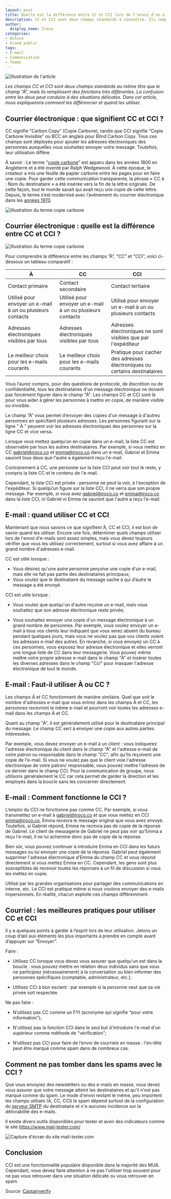 ```yaml
---
layout: post
title: Quelle est la différence entre CC et CCI lors de l'envoi d'un e-mail ?
description: CC et CCI sont deux champs standards à connaître. Ils remplissent des fonctions très différentes. Cette confusion peut conduire à des situations délicates. 
author:
  display_name: Iroco
categories:
- Astuce
- Grand public
tags:
- E-mail
- Communication 
- Teams
---
```

![Illustration de l'article](/images/difference-cc-cci/cc-cci-email.png)

*Les champs CC et CCI sont deux champs standards au même titre que le champ “À”, mais ils remplissent des fonctions très différentes. La confusion entre les deux peut conduire à des situations délicates. Dans cet article, nous expliquerons comment les différencier et quand les utiliser.*

## Courrier électronique : que signifient CC et CCI ?

CC signifie "Carbon Copy" (Copie Carbone), tandis que CCI signifie “Copie Carbone Invisible" ou BCC en anglais pour Blind Carbon Copy. Tous ces champs sont déployés pour ajouter les adresses électroniques des personnes auxquelles vous souhaitez envoyer votre message. Toutefois, leur utilisation diffère.

À savoir : Le terme "[copie carbone](https://fr.wikipedia.org/wiki/Copie_carbone)" est apparu dans les années 1800 en Angleterre et a été inventé par Ralph Wedgewood. À cette époque,  le créateur a mis une feuille de papier carbone entre les pages pour en faire une copie. Pour garder cette communication transparente, la phrase « CC à : Nom du destinataire » a été insérée vers la fin de la lettre originale. De cette façon, tout le monde savait qui avait reçu une copie de cette lettre.
Depuis, le terme s’est modernisé avec l’avènement du courrier électronique dans les [années 1970](https://fr.wikipedia.org/wiki/Courrier_électronique).

![Illustration du terme copie carbone](/images/difference-cc-cci/historique-cc-cci.png)

## Courrier électronique : quelle est la différence entre CC et CCI ?

![Illustration du terme copie carbone](images/difference-cc-cci/champ-a-cc-cci-email.png)

Pour comprendre la différence entre les champs “À”, “CC” et “CCI”, voici ci-dessous un tableau comparatif : 

| À | CC |CCI|
| -----   | -----   | -----   |
| Contact primaire | Contact secondaire | Contact tertiaire | 
| Utilisé pour envoyer un e-mail à un ou plusieurs contacts| Utilisé pour envoyer un e-mail à un ou plusieurs contacts | Utilisé pour envoyer un e-mail à un ou plusieurs contacts |
| Adresses électroniques visibles par tous | Adresses électroniques visibles par tous | Adresses électroniques ne sont visibles que par l'expéditeur |
|Le meilleur choix pour les e-mails courants | Le meilleur choix pour les e-mails courants | Pratique pour cacher des adresses électroniques ou certains destinataires |

Vous l’aurez compris, pour des questions de protocole, de discrétion ou de confidentialité, tous les destinataires d'un message électronique ne doivent pas forcément figurer dans le champ "À". Les champs CC et CCI sont là pour vous aider à gérer les personnes à mettre en copie, de manière visible ou invisible.

Le champ “À” vous permet d’envoyer des copies d'un message à d'autres personnes en spécifiant plusieurs adresses. Les personnes figurant sur la ligne " À " peuvent voir les adresses électroniques des personnes sur la ligne CC et vice versa.

Lorsque vous mettez quelqu’un en copie dans un e-mail, la liste CC est observable par tous les autres destinataires. Par exemple, si vous mettez en CC gabriel@iroco.co et emma@iroco.co dans un e-mail, Gabriel et Emma sauront tous deux que l'autre a également reçu l'e-mail.

Contrairement à CC, une personne sur la liste CCI peut voir tout le reste, y compris la liste CC et le contenu de l'e-mail. 

Cependant, la liste CCI est privée : personne ne peut la voir, à l'exception de l'expéditeur. Si quelqu’un figure sur la liste CCI, il ne verra que son propre message. Par exemple, si vous avez gabriel@iroco.co et emma@iroco.co dans la liste CCI, ni Gabriel ni Emma ne sauront que l'autre a reçu l'e-mail.

## E-mail : quand utiliser CC et CCI

Maintenant que nous savons ce que signifient À, CC et CCI, il est bon de savoir quand les utiliser. Encore une fois, déterminer quels champs utiliser lors de l'envoi d'e-mails sont assez simples, mais vous devez toujours vérifier que vous les utilisez correctement, surtout si vous avez affaire à un grand nombre d'adresses e-mail.

CC est utile lorsque :
* Vous désirez qu'une autre personne perçoive une copie d'un e-mail, mais elle ne fait pas partie des destinataires principaux;
* Vous voulez que le destinataire du message sache à qui d’autre le message a été envoyé.

CCI est utile lorsque :

* Vous voulez que quelqu'un d'autre reçoive un e-mail, mais vous souhaitez que son adresse électronique reste privée;

* Vous souhaitez envoyer une copie d'un message électronique à un grand nombre de personnes. Par exemple, vous voulez envoyer un e-mail à tous vos clients leur indiquant que vous serez absent du bureau pendant quelques jours, mais vous ne voulez pas que vos clients voient les adresses e-mail des autres. En revanche, si vous envoyez un CC à ces personnes, vous exposez leur adresse électronique et elles verront une longue liste de CC dans leur messagerie. Vous pouvez même mettre votre propre adresse e-mail dans le champ "À" et insérer toutes les diverses adresses dans le champ "Cci" pour masquer l'adresse électronique de tout le monde.

## E-mail : Faut-il utiliser À ou CC ? 

Les champs À et CC fonctionnent de manière similaire. Quel que soit le nombre d'adresses e-mail que vous entrez dans les champs À et CC, les personnes recevront le même e-mail et pourront voir toutes les adresses e-mail dans les champs À et CC. 

Quant au champ "À", il est généralement utilisé pour le destinataire principal du message. Le champ CC sert à envoyer une copie aux autres parties intéressées. 

Par exemple, vous devez envoyer un e-mail à un client :  vous indiquerez l'adresse électronique du client dans le champ "À" et l'adresse e-mail de votre patron ou responsable  dans le champ "CC", afin qu’ils reçoivent une copie de l'e-mail. Si vous ne voulez pas que le client voie l'adresse électronique de votre patron/ responsable, vous pouvez mettre l'adresse de ce dernier dans le champ CCI. Pour la communication de  groupe, nous utilisons généralement le CC car cela permet de garder la direction et les employés dans la boucle sans les concerner directement. 

## E-mail : Comment fonctionne le CCI ?

L’emploi du  CCI ne fonctionne pas comme CC. Par exemple, si vous transmettez un e-mail à gabriel@iroco.co et que vous mettez en CCI emma@iroco.co, Emma recevra le message original que vous avez envoyé. Toutefois, si Gabriel répond, Emma ne recevra pas de copie de la réponse de Gabriel. Le client de messagerie de Gabriel ne peut pas voir qu'Emma a reçu l'e-mail, il ne lui achemine donc pas de copie de la réponse.

Bien sûr, vous pouvez continuer à introduire Emma en CCI dans les futurs messages ou lui envoyer une copie de la réponse. Gabriel peut également supprimer l'adresse électronique d’Emma du champ CC et vous répond directement si vous mettez Emma en CC. Cependant, les gens  sont plus susceptibles de recevoir toutes les réponses à un fil de discussion si vous les mettez en copie.

Utilisé par les grandes organisations pour partager des communications en interne, etc. Le CCI est pratique même si nous voulons envoyer des e-mails impersonnels. En réalité, chacun exploite ces champs différemment.

## Courriel : les meilleures pratiques pour utiliser CC et CCI 

Il y a quelques points à garder à l’esprit lors de leur utilisation. Jetons un coup d’œil aux éléments les plus importants à prendre en compte avant d’appuyer sur “Envoyer”.

Faire : 

- Utilisez CC lorsque vous devez vous assurer que quelqu'un est dans la boucle : vous pouvez mettre en relation deux individus sans que vous ne participiez (nécessairement) à la conversation ou bien informer des personnes spécifiques (comptable, administrateur, etc.);

- Utilisez CCI à bon escient : par exemple si la personne veut que sa vie privée soit respectée.

Ne pas faire : 

- N’utilisez pas CC comme un FYI (acronyme qui signifie “pour votre information”);

- N'utilisez pas la fonction CCI dans le seul but d'introduire l'e-mail d'un supérieur comme méthode de "vérification";

- N’utilisez pas CCI pour faire de l’envoi de courriels  en masse : l'en-tête  peut être marqué comme spam dans de nombreux cas.

## Comment ne pas tomber dans les spams avec le CCI ? 

Que vous envoyiez des newsletters ou des e-mails en masse, vous devez vous assurer que votre message atteint les destinataires et qu'il n'est pas marqué comme du spam. Le mode d'envoi restant le même, peu importent les champs utilisés (À, CC, CCI) le spam dépend surtout de la configuration du [serveur SMTP](https://blog.iroco.co/comment-fonctionne-le-courrier-%C3%A9lectronique/) du destinataire et n'a aucunes incidence sur la délivrabilité des e-mails.

Il existe divers outils disponibles pour tester et avoir des indicateurs comme le site https://www.mail-tester.com/

![Capture d'écran du site mail-tester.com](/images/difference-cc-cci/screen-mail-tester.png)

## Conclusion 

CCI est une fonctionnalité populaire disponible dans la majorité des MUA. Cependant, vous devez faire attention à ne pas l'utiliser trop souvent pour ne pas vous retrouver dans une situation délicate ou vous retrouver en spam.

Source :[Captainverify](https://captainverify.com/fr/blog/email-difference-cc-cci.html) 
